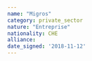 ```yaml
---
name: "Migros"
category: private_sector
nature: "Entreprise"
nationality: CHE
alliance: 
date_signed: '2018-11-12'
---
```

    